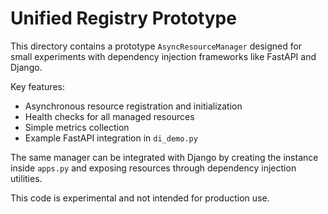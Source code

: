 # Unified Registry Prototype

This directory contains a prototype `AsyncResourceManager` designed for small
experiments with dependency injection frameworks like FastAPI and Django.

Key features:

- Asynchronous resource registration and initialization
- Health checks for all managed resources
- Simple metrics collection
- Example FastAPI integration in `di_demo.py`

The same manager can be integrated with Django by creating the instance inside
`apps.py` and exposing resources through dependency injection utilities.

This code is experimental and not intended for production use.
